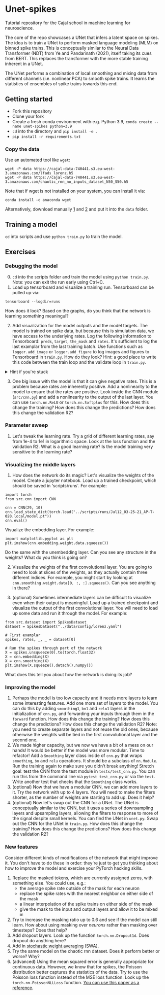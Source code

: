 # Unet-spikes

Tutorial repository for the Cajal school in machine learning for neuroscience. 

The core of the repo showcases a UNet that infers a latent space on spikes. The idea is to train a UNet to perform masked language modeling (MLM) on binned spike trains. This is conceptually similar to the Neural Data Transformer (NDT) from Ye and Pandarinath (2021), itself taking its cues from BERT. This replaces the transformer with the more stable training inherent in a UNet. 

The UNet performs a combination of local smoothing and mixing data from different channels (i.e. nonlinear PCA) to smooth spike trains. It learns the statistics of ensembles of spike trains towards this end.

## Getting started

* Fork this repository
* Clone your fork
* Create a fresh conda environment with e.g. Python 3.9, `conda create --name unet-spikes python=3.9`
* `cd` into the directory and `pip install -e .`
* `pip install -r requirements.txt`

### Copy the data

Use an automated tool like `wget`:

```
wget -P data https://cajal-data-740441.s3.eu-west-3.amazonaws.com/lfads_lorenz.h5
wget -P data https://cajal-data-740441.s3.eu-west-3.amazonaws.com/chaotic_rnn_no_inputs_dataset_N50_S50.h5
```

Note that if wget is not installed on your system, you can install it via:

```
conda install -c anaconda wget
```

Alternatively, download manually [1](https://cajal-data-740441.s3.eu-west-3.amazonaws.com/chaotic_rnn_no_inputs_dataset_N50_S50.h5
) and [2](https://cajal-data-740441.s3.eu-west-3.amazonaws.com/lfads_lorenz.h5) and put it into the `data` folder.

## Training a model

`cd` into scripts and use `python train.py` to train the model.

## Exercises

### Debugging the model

0. `cd` into the scripts folder and train the model using `python train.py`. Note: you can exit the run early using Ctrl+C.
1. Load up tensorboard and visualize a training run. Tensorboard can be pulled up via:

```
tensorboard --logdir=runs
```

How does it look? Based on the graphs, do you think that the network is learning something meaningul?

2. Add visualization for the model outputs and the model targets. The model is trained on spike data, but because this is simulation data, we have access to the underlying rates. Log the following information to Tensorboard: `preds`, `target`, `the_mask` and `rates`. It's sufficient to log the last examplar from the last training batch. Use functions such as `logger.add_image` or `logger.add_figure` to log images and figures to Tensorboard in `train.py`. How do they look? Hint: a good place to write this code between the train loop and the validate loop in `train.py`. 

<details>
  <summary>Hint if you're stuck</summary>
  Calling tensorboard's `log_image` function allows you to write an image. Try adding this line after the train loop:

  ```
  logger.add_image('debug/preds', preds[-1], total_epoch, dataformats='HW')
  ```

  dataformats='HW' is necessary because each prediction has the shape of an image that is Height x Width, and there is only one such prediction, hence there is no "channel" dimension. 

  Do the same for `target`, `the_mask` and `rates`.
  
</details>


3. One big issue with the model is that it can give negative rates. This is a problem because rates are inherently positive. Add a nonlinearity to the model to ensure that the rates are positive. Look inside the CNN module (`src/cnn.py`) and add a nonlinearity to the output of the last layer. You can use `torch.nn.ReLU` or `torch.nn.Softplus` for this. How does this change the training? How does this change the predictions? How does this change the validation R2?


### Parameter sweep

1. Let's tweak the learning rate. Try a grid of different learning rates, say from 1e-4 to 1e1 in logarithmic space. Look at the loss function and the validation R2. What is a good learning rate? Is the model training very sensitive to the learning rate?

### Visualizing the middle layers

1. How does the network do its magic? Let's visualize the weights of the model. Create a jupyter notebook. Load up a trained checkpoint, which should be saved in 'scripts/runs'. For example:

```
import torch
from src.cnn import CNN

cnn = CNN(29, 10)
cnn.load_state_dict(torch.load("../scripts/runs/Jul12_03-25-21_AP-T-020.local/model.pt"))
cnn.eval()
```

Visualize the embedding layer. For example:

```
import matplotlib.pyplot as plt
plt.imshow(cnn.embedding.weight.data.squeeze())
```

Do the same with the unembedding layer. Can you see any structure in the weights? What do you think is going on?

2. Visualize the weights of the first convolutional layer. You are going to need to look at slices of the weights, as they actually contain three different indices. For example, you might start by looking at `cnn.smoothing.weight.data[0, :, :].squeeze()`. Can you see anything in there?

3. (optional) Sometimes intermediate layers can be difficult to visualize even when their output is meaningful. Load up a trained checkpoint and visualize the output of the first convolutional layer. You will need to load up some data and run it through the model. For example:

```
from src.dataset import SpikesDataset
dataset = SpikesDataset("../data/config/lorenz.yaml")

# First examplar
spikes, rates, _, _ = dataset[0]

# Run the spikes through part of the network
X = spikes.unsqueeze(0).to(torch.float32)
X = cnn.embedding(X)
X = cnn.smoothing(X)
plt.imshow(X.squeeze().detach().numpy())
```

What does this tell you about how the network is doing its job?

### Improving the model

1. Perhaps the model is too low capacity and it needs more layers to learn some interesting features. Add one more set of layers to the model. You can do this by adding `smoothing1`, `bn1` and `relu1` layers in the initialization of `cnn.py`, and forwarding your inputs through them in the `forward` function. How does this change the training? How does this change the predictions? How does this change the validation R2? Note: you need to create separate layers and not reuse the old ones, because otherwise the weights will be tied in the first convolutional layer and the second one.
2. We made higher capacity, but we now we have a bit of a mess on our hands! It would be better if the model was more modular. Time to refactor! Add a `Smoothing` layer class inside of `cnn.py` that wraps `smoothing`, `bn` and `relu` operations. It should be a subclass of `nn.Module`. Run the training again to make sure you didn't break anything! Stretch goal: test the CNN from the test module in `tests/test_cnn.py`. You can run this from the command line via `pytest test_cnn.py` or via the `test`. Write another test that checks that the `Smoothing` class works.
3. (optional) Now that we have a modular CNN, we can add more layers to it. Try the network with up to 4 layers. You will need to make the filters shorter, as the number of weights are starting to add up. Does it help?
4. (optional) Now let's swap out the CNN for a UNet. The UNet is conceptually similar to the CNN, but it uses a series of downsampling layers and upsampling layers, allowing the filters to response to more of the signal despite small kernels. You can find the UNet in `unet.py`. Swap out the CNN for the UNet in `train.py`. How does this change the training? How does this change the predictions? How does this change the validation R2?

### New features

Consider different kinds of modifications of the network that might improve it. You don't have to do these in order: they're just to get you thinking about how to improve the model and exercise your PyTorch hacking skills.

1. Replace the masked tokens, which are currently assigned zeros, with something else. You could use, e.g.:
    * the average spike rate outside of the mask for each neuron
    * replace the spike rates with the nearest neighbor on either side of the mask
    * a linear interpolation of the spike trains on either side of the mask
    * give the mask to the input and output layers and allow it to be mixed in
2. Try to increase the masking ratio up to 0.6 and see if the model can still learn. How about using masking over *neurons* rather than masking over timesteps? Does that help?
3. Add dropout layers. Look up the function `torch.nn.Dropout1d`. Does dropout do anything here?
4. Add in [stochastic weight averaging](https://lightning.ai/docs/pytorch/stable/advanced/training_tricks.html) (SWA).
5. Try the same model on the chaotic rnn dataset. Does it perform better or worse? Why?
6. (advanced) Using the mean squared error is generally appropriate for continuous data. However, we know that for spikes, the Poisson distribution better captures the statistics of the data. Try to use the Poisson loss function instead of the MSE loss function. Look up the `torch.nn.PoissonNLLLoss` function. [You can use this paper as a reference](https://www.biorxiv.org/content/10.1101/463422v2).
